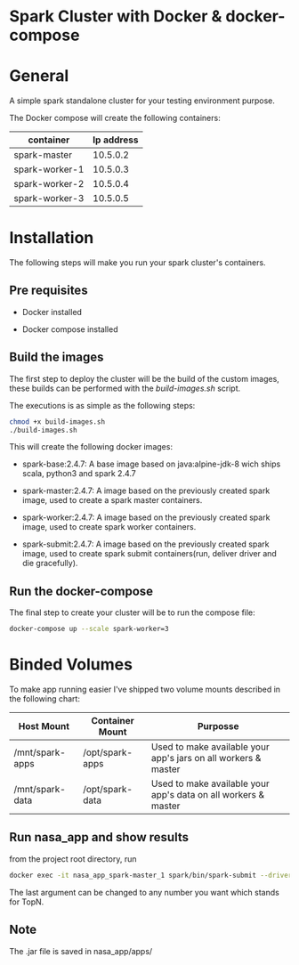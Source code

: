# Spark Cluster with Docker & docker-compose

# General

A simple spark standalone cluster for your testing environment purpose.

The Docker compose will create the following containers:

container|Ip address
---|---
spark-master|10.5.0.2
spark-worker-1|10.5.0.3
spark-worker-2|10.5.0.4
spark-worker-3|10.5.0.5

# Installation

The following steps will make you run your spark cluster's containers.

## Pre requisites

* Docker installed

* Docker compose  installed


## Build the images

The first step to deploy the cluster will be the build of the custom images, these builds can be performed with the *build-images.sh* script. 

The executions is as simple as the following steps:

```sh
chmod +x build-images.sh
./build-images.sh
```

This will create the following docker images:

* spark-base:2.4.7: A base image based on java:alpine-jdk-8 wich ships scala, python3 and spark 2.4.7

* spark-master:2.4.7: A image based on the previously created spark image, used to create a spark master containers.

* spark-worker:2.4.7: A image based on the previously created spark image, used to create spark worker containers.

* spark-submit:2.4.7: A image based on the previously created spark image, used to create spark submit containers(run, deliver driver and die gracefully).

## Run the docker-compose

The final step to create your cluster will be to run the compose file:

```sh
docker-compose up --scale spark-worker=3
```


# Binded Volumes

To make app running easier I've shipped two volume mounts described in the following chart:

Host Mount|Container Mount|Purposse
---|---|---
/mnt/spark-apps|/opt/spark-apps|Used to make available your app's jars on all workers & master
/mnt/spark-data|/opt/spark-data| Used to make available your app's data on all workers & master


## Run nasa_app and show results

from the project root directory, run 
```sh
docker exec -it nasa_app_spark-master_1 spark/bin/spark-submit --driver-memory 2g  --class NasaDataProcessor  /opt/spark-apps/nasa_app_2.11-0.1.jar  5
```
The last argument can be changed to any number you want which stands for TopN.

## Note
The .jar file is saved in nasa_app/apps/